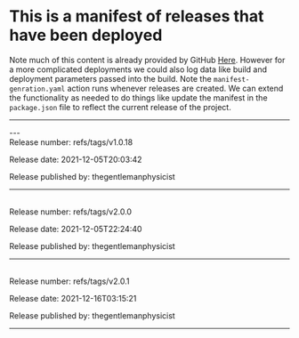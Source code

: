 # This is a manifest of releases that have been deployed

Note much of this content is already provided by GitHub [Here](https://github.com/thegentlemanphysicist/code_challenge_2021/releases).  However for a more complicated deployments we could also log data like build and deployment parameters passed into the build.  Note the `manifest-genration.yaml` action runs whenever releases are created. We can extend the functionality as needed to do things like update the manifest in the `package.json` file to reflect the current release of the project.

---

---\
Release number: refs/tags/v1.0.18 

Release date: 2021-12-05T20:03:42

Release published by:  thegentlemanphysicist 

---
\
Release number: refs/tags/v2.0.0 

Release date: 2021-12-05T22:24:40

Release published by:  thegentlemanphysicist 

---
\
Release number: refs/tags/v2.0.1 

Release date: 2021-12-16T03:15:21

Release published by:  thegentlemanphysicist 

---